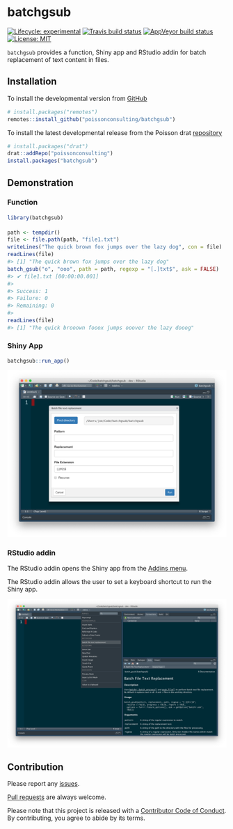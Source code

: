 
<!-- README.md is generated from README.Rmd. Please edit that file -->

# batchgsub

<!-- badges: start -->

[![Lifecycle:
experimental](https://img.shields.io/badge/lifecycle-experimental-orange.svg)](https://www.tidyverse.org/lifecycle/#experimental)
[![Travis build
status](https://travis-ci.com/poissonconsulting/batchgsub.svg?branch=master)](https://travis-ci.com/poissonconsulting/batchgsub)
[![AppVeyor build
status](https://ci.appveyor.com/api/projects/status/github/poissonconsulting/batchgsub?branch=master&svg=true)](https://ci.appveyor.com/project/poissonconsulting/batchgsub)
[![License:
MIT](https://img.shields.io/badge/License-MIT-green.svg)](https://opensource.org/licenses/MIT)
<!-- [![CRAN status](https://www.r-pkg.org/badges/version/batchgsub)](https://cran.r-project.org/package=batchgsub) -->
<!-- ![CRAN downloads](https://cranlogs.r-pkg.org/badges/batchgsub) -->
<!-- badges: end -->

`batchgsub` provides a function, Shiny app and RStudio addin for batch
replacement of text content in files.

## Installation

<!-- To install the latest release from [CRAN](https://cran.r-project.org) -->

To install the developmental version from
[GitHub](https://github.com/poissonconsulting/batchgsub)

``` r
# install.packages("remotes")
remotes::install_github("poissonconsulting/batchgsub")
```

To install the latest developmental release from the Poisson drat
[repository](https://github.com/poissonconsulting/drat)

``` r
# install.packages("drat")
drat::addRepo("poissonconsulting")
install.packages("batchgsub")
```

## Demonstration

### Function

``` r
library(batchgsub)

path <- tempdir()
file <- file.path(path, "file1.txt")
writeLines("The quick brown fox jumps over the lazy dog", con = file)
readLines(file)
#> [1] "The quick brown fox jumps over the lazy dog"
batch_gsub("o", "ooo", path = path, regexp = "[.]txt$", ask = FALSE)
#> ✔ file1.txt [00:00:00.001]
#> 
#> Success: 1
#> Failure: 0
#> Remaining: 0
#> 
readLines(file)
#> [1] "The quick brooown fooox jumps ooover the lazy dooog"
```

### Shiny App

``` r
batchgsub::run_app()
```

![Shiny app](man/figures/shiny-app.png)

### RStudio addin

The RStudio addin opens the Shiny app from the [Addins
menu](https://rstudio.github.io/rstudioaddins/).

The RStudio addin allows the user to set a keyboard shortcut to run the
Shiny app.

![RStudio addin](man/figures/rstudio-addin.png)

## Contribution

Please report any
[issues](https://github.com/poissonconsulting/batchgsub/issues).

[Pull requests](https://github.com/poissonconsulting/batchgsub/pulls)
are always welcome.

Please note that this project is released with a [Contributor Code of
Conduct](https://github.com/poissonconsulting/batchgsub/blob/master/CODE_OF_CONDUCT.md).
By contributing, you agree to abide by its terms.
